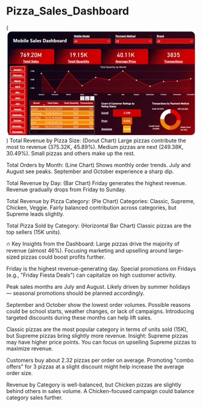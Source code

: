 # Pizza_Sales_Dashboard
(![image alt](https://github.com/Vijay-Dhok/Mobile_Sales_Dashboard_PBI/blob/0aad21e55cc73e863163c15dfa4eb23144f0a3b7/Dashboard_mobiles_sales.png))
Total Revenue by Pizza Size: (Donut Chart)
    Large pizzas contribute the most to revenue (375.32K, 45.89%).
    Medium pizzas are next (249.38K, 30.49%).
    Small pizzas and others make up the rest.

Total Orders by Month: (Line Chart)
    Shows monthly order trends.
    July and August see peaks.
    September and October experience a sharp dip.

Total Revenue by Day: (Bar Chart)
    Friday generates the highest revenue.
    Revenue gradually drops from Friday to Sunday.

Total Revenue by Pizza Category: (Pie Chart)
    Categories: Classic, Supreme, Chicken, Veggie.
    Fairly balanced contribution across categories, but Supreme leads slightly.

Total Pizza Sold by Category: (Horizontal Bar Chart)
  Classic pizzas are the top sellers (15K units).

🔥 Key Insights from the Dashboard:
      Large pizzas drive the majority of revenue (almost 46%). Focusing marketing and upselling around large-sized pizzas could boost profits further.

Friday is the highest revenue-generating day.
      Special promotions on Fridays (e.g., "Friday Fiesta Deals") can capitalize on high customer activity.

Peak sales months are July and August.
      Likely driven by summer holidays — seasonal promotions should be planned accordingly.

September and October show the lowest order volumes.
      Possible reasons could be school starts, weather changes, or lack of campaigns. Introducing targeted discounts during these months can help lift sales.

Classic pizzas are the most popular category in terms of units sold (15K), but Supreme pizzas bring slightly more revenue.
    Insight: Supreme pizzas may have higher price points. You can focus on upselling Supreme pizzas to maximize revenue.

Customers buy about 2.32 pizzas per order on average.
    Promoting "combo offers" for 3 pizzas at a slight discount might help increase the average order size.

Revenue by Category is well-balanced, but Chicken pizzas are slightly behind others in sales volume.
    A Chicken-focused campaign could balance category sales further.
